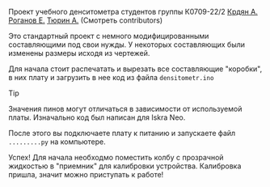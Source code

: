 Проект учебного денситометра студентов группы К0709-22/2
[Крдян А.](https://github.com/MomusWinner)
[Роганов Е.](https://github.com/roganofff)
[Тюрин А.](https://github.com/rTiRe)
(Смотреть contributors)

Это стандартный проект с немного модифицированными составляющими под свои нужды.
У некоторых составляющих были изменены размеры исходя из чертежей.

Для начала стоит распечатать и вырезать все составляющие "коробки", в них плату и загрузить в нее код из файла `densitometr.ino`

> [!TIP]
> Значения пинов могут отличаться в зависимости от используемой платы.
> Изначально код был написан для Iskra Neo.

После этого вы подключаете плату к питанию и запускаете файл `.........py` на компьютере.

Успех! Для начала необходмо поместить колбу с прозрачной жидкостью в "приемник" для калибровки устройства.
Калибровка пришла, значит можно приступать к работе!

